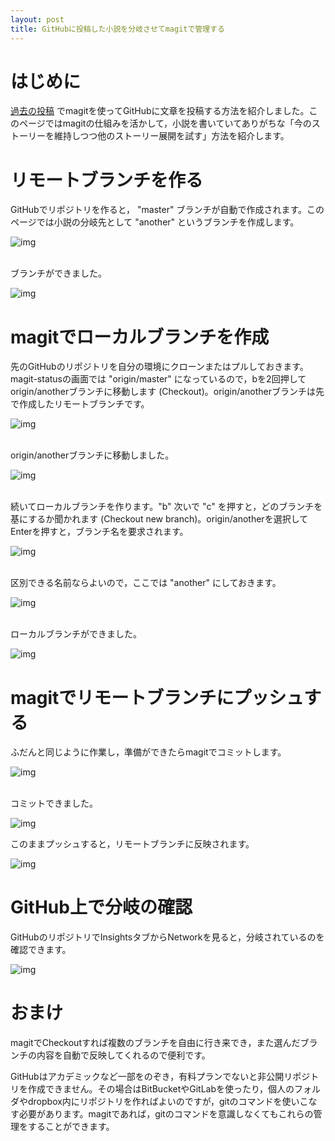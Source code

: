 ```yaml
---
layout: post
title: GitHubに投稿した小説を分岐させてmagitで管理する
---
```


# はじめに

[過去の投稿](https://jamcha-aa.github.io/2016/08/31/orgmagit.html) でmagitを使ってGitHubに文章を投稿する方法を紹介しました。このページではmagitの仕組みを活かして，小説を書いていてありがちな「今のストーリーを維持しつつ他のストーリー展開を試す」方法を紹介します。

# リモートブランチを作る

GitHubでリポジトリを作ると， "master" ブランチが自動で作成されます。このページでは小説の分岐先として "another" というブランチを作成します。

![img](01.png)

<br>
ブランチができました。

![img](02.png)

# magitでローカルブランチを作成

先のGitHubのリポジトリを自分の環境にクローンまたはプルしておきます。magit-statusの画面では "origin/master" になっているので，bを2回押してorigin/anotherブランチに移動します (Checkout)。origin/anotherブランチは先で作成したリモートブランチです。

![img](03.png)

<br>
origin/anotherブランチに移動しました。

![img](04.png)

<br>
続いてローカルブランチを作ります。"b" 次いで "c" を押すと，どのブランチを基にするか聞かれます (Checkout new branch)。origin/anotherを選択してEnterを押すと，ブランチ名を要求されます。

![img](05.png)

<br>
区別できる名前ならよいので，ここでは "another" にしておきます。

![img](06.png)

<br>
ローカルブランチができました。

![img](07.png)

# magitでリモートブランチにプッシュする

ふだんと同じように作業し，準備ができたらmagitでコミットします。

![img](08.png)

<br>
コミットできました。

![img](09.png)

このままプッシュすると，リモートブランチに反映されます。

![img](10.png)

# GitHub上で分岐の確認

GitHubのリポジトリでInsightsタブからNetworkを見ると，分岐されているのを確認できます。

![img](11.png)

# おまけ

magitでCheckoutすれば複数のブランチを自由に行き来でき，また選んだブランチの内容を自動で反映してくれるので便利です。

GitHubはアカデミックなど一部をのぞき，有料プランでないと非公開リポジトリを作成できません。その場合はBitBucketやGitLabを使ったり，個人のフォルダやdropbox内にリポジトリを作ればよいのですが，gitのコマンドを使いこなす必要があります。magitであれば，gitのコマンドを意識しなくてもこれらの管理をすることができます。